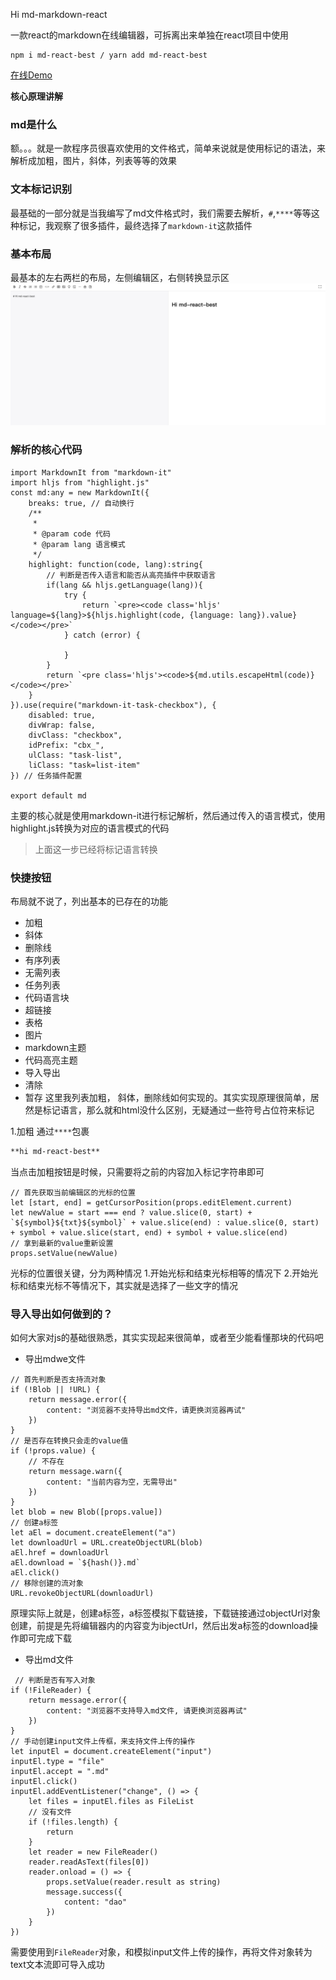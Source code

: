 Hi md-markdown-react

一款react的markdown在线编辑器，可拆离出来单独在react项目中使用
```shell
npm i md-react-best / yarn add md-react-best
```
[在线Demo](https://web-markdown-react.vercel.app/)

**核心原理讲解**

### md是什么
额。。。就是一款程序员很喜欢使用的文件格式，简单来说就是使用标记的语法，来解析成加粗，图片，斜体，列表等等的效果

### 文本标记识别
最基础的一部分就是当我编写了md文件格式时，我们需要去解析，`#`,`****`等等这种标记，我观察了很多插件，最终选择了`markdown-it`这款插件

### 基本布局
最基本的左右两栏的布局，左侧编辑区，右侧转换显示区
![](./images/image1.png)

### 解析的核心代码
```tsx
import MarkdownIt from "markdown-it"
import hljs from "highlight.js"
const md:any = new MarkdownIt({
    breaks: true, // 自动换行
    /**
     * 
     * @param code 代码
     * @param lang 语言模式
     */
    highlight: function(code, lang):string{
        // 判断是否传入语言和能否从高亮插件中获取语言
        if(lang && hljs.getLanguage(lang)){
            try {
                return `<pre><code class='hljs' language=${lang}>${hljs.highlight(code, {language: lang}).value}</code></pre>`
            } catch (error) {
                
            }
        }
        return `<pre class='hljs'><code>${md.utils.escapeHtml(code)}</code></pre>`
    }
}).use(require("markdown-it-task-checkbox"), {
    disabled: true,
    divWrap: false,
    divClass: "checkbox",
    idPrefix: "cbx_",
    ulClass: "task-list",
    liClass: "task=list-item"
}) // 任务插件配置

export default md
```
主要的核心就是使用markdown-it进行标记解析，然后通过传入的语言模式，使用highlight.js转换为对应的语言模式的代码
> 上面这一步已经将标记语言转换

### 快捷按钮
布局就不说了，列出基本的已存在的功能
- 加粗
- 斜体
- 删除线
- 有序列表
- 无需列表
- 任务列表
- 代码语言块
- 超链接
- 表格
- 图片
- markdown主题
- 代码高亮主题
- 导入导出
- 清除
- 暂存
这里我列表加粗， 斜体，删除线如何实现的。其实实现原理很简单，居然是标记语言，那么就和html没什么区别，无疑通过一些符号占位符来标记

1.加粗
通过`****`包裹
```md
**hi md-react-best**
```
当点击加粗按钮是时候，只需要将之前的内容加入标记字符串即可
```tsx
// 首先获取当前编辑区的光标的位置
let [start, end] = getCursorPosition(props.editElement.current)
let newValue = start === end ? value.slice(0, start) + `${symbol}${txt}${symbol}` + value.slice(end) : value.slice(0, start) + symbol + value.slice(start, end) + symbol + value.slice(end)
// 拿到最新的value重新设置
props.setValue(newValue)
```
光标的位置很关键，分为两种情况
1.开始光标和结束光标相等的情况下
2.开始光标和结束光标不等情况下，其实就是选择了一些文字的情况

### 导入导出如何做到的？
如何大家对js的基础很熟悉，其实实现起来很简单，或者至少能看懂那块的代码吧
- 导出mdwe文件
```tsx
// 首先判断是否支持流对象
if (!Blob || !URL) {
    return message.error({
        content: "浏览器不支持导出md文件，请更换浏览器再试"
    })
}
// 是否存在转换只会走的value值
if (!props.value) {
    // 不存在
    return message.warn({
        content: "当前内容为空，无需导出"
    })
}
let blob = new Blob([props.value])
// 创建a标签
let aEl = document.createElement("a")
let downloadUrl = URL.createObjectURL(blob)
aEl.href = downloadUrl
aEl.download = `${hash()}.md`
aEl.click()
// 移除创建的流对象
URL.revokeObjectURL(downloadUrl)
```
原理实际上就是，创建a标签，a标签模拟下载链接，下载链接通过objectUrl对象创建，前提是先将编辑器内的内容变为ibjectUrl，然后出发a标签的download操作即可完成下载

- 导出md文件
```tsx
 // 判断是否有写入对象
if (!FileReader) {
    return message.error({
        content: "浏览器不支持导入md文件, 请更换浏览器再试"
    })
}
// 手动创建input文件上传框，来支持文件上传的操作
let inputEl = document.createElement("input")
inputEl.type = "file"
inputEl.accept = ".md"
inputEl.click()
inputEl.addEventListener("change", () => {
    let files = inputEl.files as FileList
    // 没有文件
    if (!files.length) {
        return
    }
    let reader = new FileReader()
    reader.readAsText(files[0])
    reader.onload = () => {
        props.setValue(reader.result as string)
        message.success({
            content: "dao"
        })
    }
})
```
需要使用到`FileReader`对象，和模拟input文件上传的操作，再将文件对象转为text文本流即可导入成功